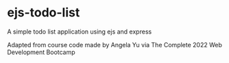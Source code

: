 # ejs-todo-list
A simple todo list application using ejs and express

Adapted from course code made by Angela Yu via The Complete 2022 Web Development Bootcamp
